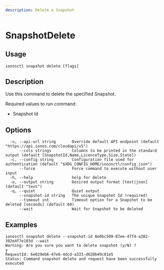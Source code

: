 ```yaml
---
description: Delete a Snapshot
---
```


# SnapshotDelete

## Usage

```text
ionosctl snapshot delete [flags]
```

## Description

Use this command to delete the specified Snapshot.

Required values to run command:

* Snapshot Id

## Options

```text
  -u, --api-url string       Override default API endpoint (default "https://api.ionos.com/cloudapi/v5")
      --cols strings         Columns to be printed in the standard output (default [SnapshotId,Name,LicenceType,Size,State])
  -c, --config string        Configuration file used for authentication (default "$XDG_CONFIG_HOME/ionosctl/config.json")
      --force                Force command to execute without user input
  -h, --help                 help for delete
  -o, --output string        Desired output format [text|json] (default "text")
  -q, --quiet                Quiet output
      --snapshot-id string   The unique Snapshot Id (required)
      --timeout int          Timeout option for a Snapshot to be deleted [seconds] (default 60)
      --wait                 Wait for Snapshot to be deleted
```

## Examples

```text
ionosctl snapshot delete --snapshot-id 8e0bc509-87ee-47f4-a382-302e4f7e103d --wait 
Warning: Are you sure you want to delete snapshot (y/N) ? 
y
RequestId: 6e029eb6-47e6-4dcd-a333-d620b49c01e5
Status: Command snapshot delete and request have been successfully executed
```

